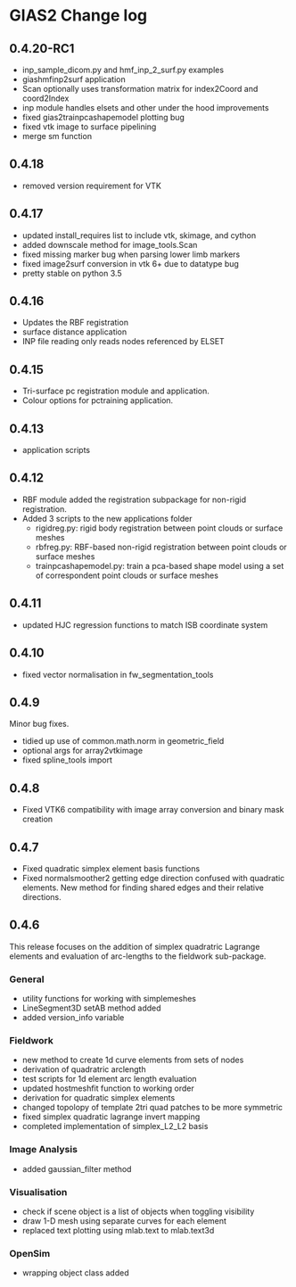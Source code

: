 # GIAS2 Change log

## 0.4.20-RC1
- inp_sample_dicom.py and hmf_inp_2_surf.py examples
- giashmfinp2surf application
- Scan optionally uses transformation matrix for index2Coord and coord2Index
- inp module handles elsets and other under the hood improvements
- fixed gias2trainpcashapemodel plotting bug
- fixed vtk image to surface pipelining
- merge sm function

## 0.4.18
- removed version requirement for VTK

## 0.4.17
- updated install_requires list to include vtk, skimage, and cython
- added downscale method for image_tools.Scan
- fixed missing marker bug when parsing lower limb markers
- fixed image2surf conversion in vtk 6+ due to datatype bug
- pretty stable on python 3.5

## 0.4.16
- Updates the RBF registration
- surface distance application
- INP file reading only reads nodes referenced by ELSET

## 0.4.15
- Tri-surface pc registration module and application.
- Colour options for pctraining application.

## 0.4.13
- application scripts

## 0.4.12
- RBF module added the registration subpackage for non-rigid registration.
- Added 3 scripts to the new applications folder
	- rigidreg.py: rigid body registration between point clouds or surface meshes
	- rbfreg.py: RBF-based non-rigid registration between point clouds or surface meshes
	- trainpcashapemodel.py: train a pca-based shape model using a set of correspondent point clouds or surface meshes

## 0.4.11
- updated HJC regression functions to match ISB coordinate system

## 0.4.10
- fixed vector normalisation in fw_segmentation_tools

## 0.4.9
Minor bug fixes.
- tidied up use of common.math.norm in geometric_field
- optional args for array2vtkimage
- fixed spline_tools import

## 0.4.8
- Fixed VTK6 compatibility with image array conversion and binary mask creation

## 0.4.7
- Fixed quadratic simplex element basis functions
- Fixed normalsmoother2 getting edge direction confused with quadratic elements. New method for finding shared edges and their relative directions.

## 0.4.6

This release focuses on the addition of simplex quadratric Lagrange elements and evaluation of arc-lengths to the fieldwork sub-package.

### General
- utility functions for working with simplemeshes
- LineSegment3D setAB method added 
- added version_info variable

### Fieldwork
- new method to create 1d curve elements from sets of nodes
- derivation of quadratric arclength
- test scripts for 1d element arc length evaluation 
- updated hostmeshfit function to working order
- derivation for quadratic simplex elements
- changed topolopy of template 2tri quad patches to be more symmetric
- fixed simplex quadratic lagrange invert mapping 
- completed implementation of simplex_L2_L2 basis

### Image Analysis
- added gaussian_filter method

### Visualisation
- check if scene object is a list of objects when toggling visibility
- draw 1-D mesh using separate curves for each element
- replaced text plotting using mlab.text to mlab.text3d

### OpenSim
- wrapping object class added